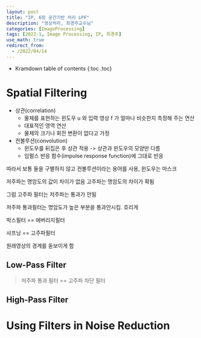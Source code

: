 ```yaml
---
layout: post
title: "IP, 6장 공간기반 처리 LPF"
description: "영상처리, 최경주교수님"
categories: [ImageProcessing]
tags: [2022-1, Image Processing, IP, 최경주]
use_math: true
redirect_from:
  - /2022/04/14
---
```


* Kramdown table of contents
{:toc .toc} 

# Spatial Filtering

- 상관(correlation)
    - 물체를 표현하는 윈도우 u 와 입력 영상 f 가 얼마나 비슷한지 측정해 주는 연산
    -  대표적인 영역 연산
    -  물체의 크기나 회전 변환이 없다고 가정
- 컨볼루션(convolution)
    - 윈도우를 뒤집은 후 상관 적용 -> 상관과 윈도우의 모양만 다름
    - 임펄스 반응 함수(impulse response function)에 그대로 반응

따라서 보통 둘을 구별하지 않고 컨볼루션이라는 용어를 사용, 윈도우는 마스크

저주파는 명암도의 값이 차이가 없음
고주파는 명암도의 차이가 확튐

그럼 고주파 필터는 저주파는 통과가 안됨

저주파 통과필터는 명암도가 높은 부분을 통과안시킴. 흐리게

박스필터 == 에버리지필터

샤프닝 == 고주파필터

원래영상의 경계를 돋보이게 함

## Low-Pass Filter

> 저주파 통과 필터 == 고주파 차단 필터

## High-Pass Filter


# Using Filters in Noise Reduction


